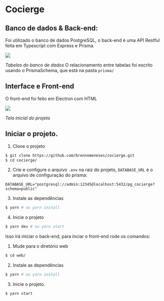 # Cocierge
## Banco de dados & Back-end:
Foi utilizado o banco de dados PostgreSQL, o back-end é uma API Restful feita em Typescript com Express e Prisma.

![](https://i.imgur.com/xOm7P00.png)

_Tabelas do banco de dados_
O relacionamento entre tabelas foi escrito usando o PrismaSchema, que está na pasta `prisma/`

## Interface e Front-end
O front-end foi feito em Electron com HTML

![](https://i.imgur.com/0Gg2ZvC.png)

_Tela inicial do projeto_

## Iniciar o projeto.
1. Clone o projeto
```bash
$ git clone https://github.com/brennomeneses/cocierge.git
$ cd cocierge/
```
2. Crie e configure o arquivo `.env` na raiz do projeto, `DATABASE_URL` é o arquivo de configuração do prisma:
```env
DATABASE_URL="postgresql://admin:12345@localhost:5432/pg_cocierge?schema=public"
```
3. Instale as dependências
```bash
$ yarn # ou yarn install
```
4. Inicie o projeto
```bash
$ yarn dev # ou yarn start
```
Isso irá iniciar o back-end, para inciar o front-end rode os comandos:
1. Mude para o diretório web
```bash
$ cd web/
```
2. Instale as dependências
```bash
$ yarn # ou yarn install
```
3. Inicie o projeto.
```bash
$ yarn start
```


